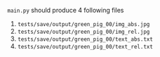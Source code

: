 `main.py` should produce 4 following files
1.  `tests/save/output/green_pig_00/img_abs.jpg`
2.  `tests/save/output/green_pig_00/img_rel.jpg`
3.  `tests/save/output/green_pig_00/text_abs.txt`
4.  `tests/save/output/green_pig_00/text_rel.txt`
